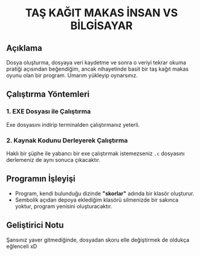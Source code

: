 <h1 align="center">TAŞ KAĞIT MAKAS İNSAN VS BİLGİSAYAR</h1>

## Açıklama

Dosya oluşturma, dosyaya veri kaydetme ve sonra o veriyi tekrar okuma pratiği açısından beğendiğim, ancak nihayetinde basit bir taş kağıt makas oyunu olan bir program. Umarım yükleyip oynarsınız. 

## Çalıştırma Yöntemleri

### 1. EXE Dosyası ile Çalıştırma

Exe dosyasını indirip terminalden çalıştırmanız yeterli. 

### 2. Kaynak Kodunu Derleyerek Çalıştırma

Haklı bir şüphe ile yabancı bir exe çalıştırmak istemezseniz `.c` dosyasını derlemeniz de aynı sonuca çıkacaktır.

## Programın İşleyişi

- Program, kendi bulunduğu dizinde **"skorlar"** adında bir klasör oluşturur.
- Sembolik açıdan depoya eklediğim klasörü silmenizde bir sakınca yoktur, program yenisini oluşturacaktır.

## Geliştirici Notu 

Şansınız yaver gitmediğinde, dosyadan skoru elle değiştirmek de oldukça eğlenceli xD
